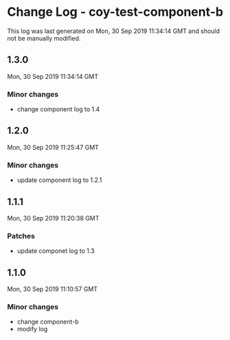 # Change Log - coy-test-component-b

This log was last generated on Mon, 30 Sep 2019 11:34:14 GMT and should not be manually modified.

## 1.3.0
Mon, 30 Sep 2019 11:34:14 GMT

### Minor changes

- change component log to 1.4

## 1.2.0
Mon, 30 Sep 2019 11:25:47 GMT

### Minor changes

- update component log to 1.2.1

## 1.1.1
Mon, 30 Sep 2019 11:20:38 GMT

### Patches

- update componet log to 1.3

## 1.1.0
Mon, 30 Sep 2019 11:10:57 GMT

### Minor changes

- change component-b
- modify log

